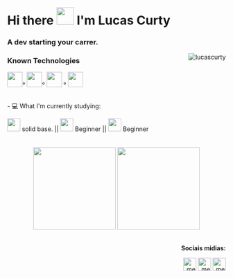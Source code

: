 <h1> Hi there <img src="https://github.com/kaueMarques/kaueMarques/raw/master/hi.gif" width="40px"> I'm Lucas Curty</h1>
  <h3> A dev starting your carrer.</h3> <p><img align="right" src="https://komarev.com/ghpvc/?username=LucasCurty&color=red&labe=PROFILE+VIEWS" alt="lucascurty"></p>
<div>
  <h3> Known Technologies </h3>
  <img src="https://image.flaticon.com/icons/png/512/888/888909.png" width="35px">°
  <img src="https://image.flaticon.com/icons/png/512/888/888897.png" width="35px">°
  <img src="https://image.flaticon.com/icons/png/512/541/541509.png" width="35px"> °
  <img src="https://img.icons8.com/plasticine/2x/react.png" width="35px">
</div>
<br>
<div>
  <p>- 💻 What I'm currently studying:</p>
  <img width="30em" src="https://upload.wikimedia.org/wikipedia/commons/9/99/Unofficial_JavaScript_logo_2.svg"> solid base. ||
  <img width="30em" src="https://icon-library.com/images/jquery-icon-png/jquery-icon-png-7.jpg"> Beginner ||
  <img width="30em" src="https://walde.co/wp-content/uploads/2016/09/nodejs_logo.png"> Beginner
</div>
<br><br>
<div align="center">
  <img height="190em" src="https://github-readme-stats.vercel.app/api/top-langs/?username=lucascurty&layout=compact&langs_count=16&theme=highcontrast"/>
  <img height="190em" src="https://github-readme-stats.vercel.app/api?username=lucascurty&show_icons=true&theme=tokyonight">
</div>
<br>

<div align="right">
  <p><strong>Sociais midias:</strong></p>
  <a href="https://www.instagram.com/ldcurty/"><img src="https://image.flaticon.com/icons/png/512/408/408707.png" alt=" meu instagram" width="30px"></a>
  <a href="https://twitter.com/Ldcurty"><img src="https://image.flaticon.com/icons/png/512/1322/1322042.png" alt=" meu twitter" width="30px"></a>
  <a href="https://www.linkedin.com/in/lucas-curty-97398b195/"><img src="https://image.flaticon.com/icons/png/512/1384/1384889.png" alt=" meu linkedin" width="30px"></a>
</div>

 
